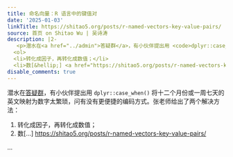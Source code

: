 ```yaml
---
title: 命名向量：R 语言中的键值对
date: '2025-01-03'
linkTitle: https://shitao5.org/posts/r-named-vectors-key-value-pairs/
source: 首页 on Shitao Wu | 吴诗涛
description: |2-
   <p>潜水在<a href="../admin">答疑群</a>，有小伙伴提出用 <code>dplyr::case_when()</code> 将十二个月份或一周七天的英文映射为数字太繁琐，问有没有更便捷的编码方式。张老师给出了两个解决方法：</p>
  <ol>
  <li>转化成因子，再转化成数值；</li>
  <li>数[&hellip;] <a href="https://shitao5.org/posts/r-named-vectors-key-value-pairs/">https://shitao5.org/posts/r-named-vectors-key-value-pairs/</a></li></ol>  ...
disable_comments: true
---
```

 <p>潜水在<a href="../admin">答疑群</a>，有小伙伴提出用 <code>dplyr::case_when()</code> 将十二个月份或一周七天的英文映射为数字太繁琐，问有没有更便捷的编码方式。张老师给出了两个解决方法：</p>
<ol>
<li>转化成因子，再转化成数值；</li>
<li>数[&hellip;] <a href="https://shitao5.org/posts/r-named-vectors-key-value-pairs/">https://shitao5.org/posts/r-named-vectors-key-value-pairs/</a></li></ol>  ...